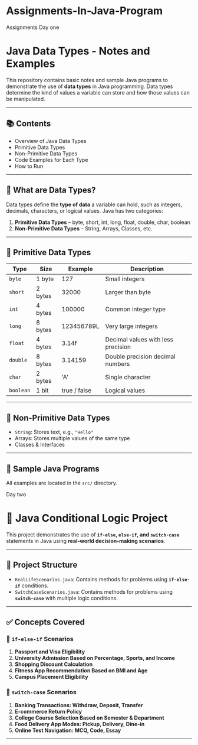# Assignments-In-Java-Program
Assignments 
Day one
# Java Data Types - Notes and Examples

This repository contains basic notes and sample Java programs to demonstrate the use of **data types** in Java programming. 
Data types determine the kind of values a variable can store and how those values can be manipulated.

---

## 📚 Contents

- Overview of Java Data Types
- Primitive Data Types
- Non-Primitive Data Types
- Code Examples for Each Type
- How to Run

---

## 🧠 What are Data Types?

Data types define the **type of data** a variable can hold, such as integers, decimals, characters, or logical values. Java has two categories:

1. **Primitive Data Types** – byte, short, int, long, float, double, char, boolean  
2. **Non-Primitive Data Types** – String, Arrays, Classes, etc.

---

## 🔹 Primitive Data Types

| Type      | Size      | Example     | Description                       |
|-----------|-----------|-------------|-----------------------------------|
| `byte`    | 1 byte    | 127         | Small integers                    |
| `short`   | 2 bytes   | 32000       | Larger than byte                  |
| `int`     | 4 bytes   | 100000      | Common integer type               |
| `long`    | 8 bytes   | 123456789L  | Very large integers               |
| `float`   | 4 bytes   | 3.14f       | Decimal values with less precision|
| `double`  | 8 bytes   | 3.14159     | Double precision decimal numbers  |
| `char`    | 2 bytes   | 'A'         | Single character                  |
| `boolean` | 1 bit     | true / false| Logical values                    |

---

## 🔸 Non-Primitive Data Types

- `String`: Stores text, e.g., `"Hello"`
- Arrays: Stores multiple values of the same type
- Classes & Interfaces

---

## 🧪 Sample Java Programs

All examples are located in the `src/` directory.

Day two 

# 🧠 Java Conditional Logic Project

This project demonstrates the use of **`if-else`, `else-if`, and `switch-case`** statements in Java using **real-world decision-making scenarios**.

---

## 📁 Project Structure

- `RealLifeScenarios.java`: Contains methods for problems using **`if-else-if`** conditions.
- `SwitchCaseScenarios.java`: Contains methods for problems using **`switch-case`** with multiple logic conditions.

---

## ✅ Concepts Covered

### 🔹 `if-else-if` Scenarios

1. **Passport and Visa Eligibility**  
2. **University Admission Based on Percentage, Sports, and Income**  
3. **Shopping Discount Calculation**  
4. **Fitness App Recommendation Based on BMI and Age**  
5. **Campus Placement Eligibility**

### 🔸 `switch-case` Scenarios

1. **Banking Transactions: Withdraw, Deposit, Transfer**  
2. **E-commerce Return Policy**  
3. **College Course Selection Based on Semester & Department**  
4. **Food Delivery App Modes: Pickup, Delivery, Dine-in**  
5. **Online Test Navigation: MCQ, Code, Essay**

---



